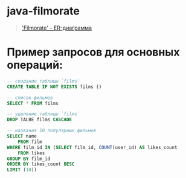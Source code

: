 # java-filmorate
>['Filmorate' - ER-диаграмма](https://github.com/m3Rzy/java-filmorate/blob/main/README.md)
# Пример запросов для основных операций:
```sql
-- создание таблицы `films`
CREATE TABLE IF NOT EXISTS films ()
```
```sql
-- список фильмов
SELECT * FROM films
```
```sql
-- удаление таблицы `films`
DROP TALBE films CASCADE
```
```sql
-- названия 10 популярных фильмов
SELECT name
    FROM film
WHERE film_id IN (SELECT film_id, COUNT(user_id) AS likes_count
    FROM likes
GROUP BY film_id
ORDER BY likes_count DESC
LIMIT (10))
```

